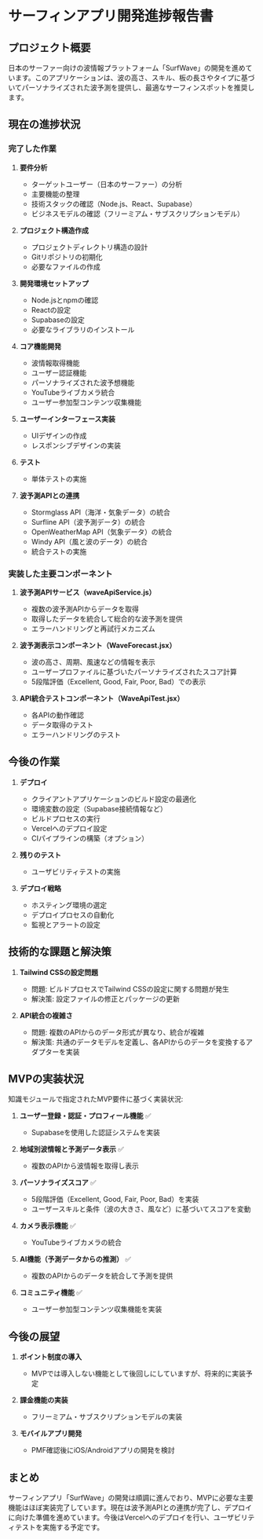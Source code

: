 # サーフィンアプリ開発進捗報告書

## プロジェクト概要

日本のサーファー向けの波情報プラットフォーム「SurfWave」の開発を進めています。このアプリケーションは、波の高さ、スキル、板の長さやタイプに基づいてパーソナライズされた波予測を提供し、最適なサーフィンスポットを推奨します。

## 現在の進捗状況

### 完了した作業

1. **要件分析**
   - ターゲットユーザー（日本のサーファー）の分析
   - 主要機能の整理
   - 技術スタックの確認（Node.js、React、Supabase）
   - ビジネスモデルの確認（フリーミアム・サブスクリプションモデル）

2. **プロジェクト構造作成**
   - プロジェクトディレクトリ構造の設計
   - Gitリポジトリの初期化
   - 必要なファイルの作成

3. **開発環境セットアップ**
   - Node.jsとnpmの確認
   - Reactの設定
   - Supabaseの設定
   - 必要なライブラリのインストール

4. **コア機能開発**
   - 波情報取得機能
   - ユーザー認証機能
   - パーソナライズされた波予想機能
   - YouTubeライブカメラ統合
   - ユーザー参加型コンテンツ収集機能

5. **ユーザーインターフェース実装**
   - UIデザインの作成
   - レスポンシブデザインの実装

6. **テスト**
   - 単体テストの実施

7. **波予測APIとの連携**
   - Stormglass API（海洋・気象データ）の統合
   - Surfline API（波予測データ）の統合
   - OpenWeatherMap API（気象データ）の統合
   - Windy API（風と波のデータ）の統合
   - 統合テストの実施

### 実装した主要コンポーネント

1. **波予測APIサービス（waveApiService.js）**
   - 複数の波予測APIからデータを取得
   - 取得したデータを統合して総合的な波予測を提供
   - エラーハンドリングと再試行メカニズム

2. **波予測表示コンポーネント（WaveForecast.jsx）**
   - 波の高さ、周期、風速などの情報を表示
   - ユーザープロファイルに基づいたパーソナライズされたスコア計算
   - 5段階評価（Excellent, Good, Fair, Poor, Bad）での表示

3. **API統合テストコンポーネント（WaveApiTest.jsx）**
   - 各APIの動作確認
   - データ取得のテスト
   - エラーハンドリングのテスト

## 今後の作業

1. **デプロイ**
   - クライアントアプリケーションのビルド設定の最適化
   - 環境変数の設定（Supabase接続情報など）
   - ビルドプロセスの実行
   - Vercelへのデプロイ設定
   - CIパイプラインの構築（オプション）

2. **残りのテスト**
   - ユーザビリティテストの実施

3. **デプロイ戦略**
   - ホスティング環境の選定
   - デプロイプロセスの自動化
   - 監視とアラートの設定

## 技術的な課題と解決策

1. **Tailwind CSSの設定問題**
   - 問題: ビルドプロセスでTailwind CSSの設定に関する問題が発生
   - 解決策: 設定ファイルの修正とパッケージの更新

2. **API統合の複雑さ**
   - 問題: 複数のAPIからのデータ形式が異なり、統合が複雑
   - 解決策: 共通のデータモデルを定義し、各APIからのデータを変換するアダプターを実装

## MVPの実装状況

知識モジュールで指定されたMVP要件に基づく実装状況:

1. **ユーザー登録・認証・プロフィール機能** ✅
   - Supabaseを使用した認証システムを実装

2. **地域別波情報と予測データ表示** ✅
   - 複数のAPIから波情報を取得し表示

3. **パーソナライズスコア** ✅
   - 5段階評価（Excellent, Good, Fair, Poor, Bad）を実装
   - ユーザースキルと条件（波の大きさ、風など）に基づいてスコアを変動

4. **カメラ表示機能** ✅
   - YouTubeライブカメラの統合

5. **AI機能（予測データからの推測）** ✅
   - 複数のAPIからのデータを統合して予測を提供

6. **コミュニティ機能** ✅
   - ユーザー参加型コンテンツ収集機能を実装

## 今後の展望

1. **ポイント制度の導入**
   - MVPでは導入しない機能として後回しにしていますが、将来的に実装予定

2. **課金機能の実装**
   - フリーミアム・サブスクリプションモデルの実装

3. **モバイルアプリ開発**
   - PMF確認後にiOS/Androidアプリの開発を検討

## まとめ

サーフィンアプリ「SurfWave」の開発は順調に進んでおり、MVPに必要な主要機能はほぼ実装完了しています。現在は波予測APIとの連携が完了し、デプロイに向けた準備を進めています。今後はVercelへのデプロイを行い、ユーザビリティテストを実施する予定です。
